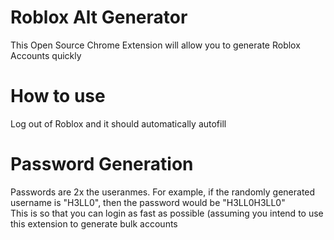 # Roblox Alt Generator
This Open Source Chrome Extension will allow you to generate Roblox Accounts quickly </br>

# How to use
Log out of Roblox and it should automatically autofill </br>

# Password Generation
Passwords are 2x the useranmes. For example, if the randomly generated username is "H3LL0", then the password would be "H3LL0H3LL0" </br>
This is so that you can login as fast as possible (assuming you intend to use this extension to generate bulk accounts </br>
